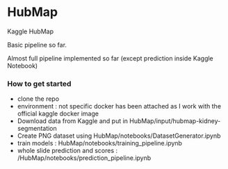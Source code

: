 # HubMap
Kaggle HubMap


Basic pipeline so far.

Almost full pipeline implemented so far (except prediction inside Kaggle Notebook)


### How to get started

- clone the repo
- environment : not specific docker has been attached as I work with the official kaggle docker image
- Download data from Kaggle and put in HubMap/input/hubmap-kidney-segmentation
- Create PNG dataset using HubMap/notebooks/DatasetGenerator.ipynb
- train models : HubMap/notebooks/training_pipeline.ipynb
- whole slide prediction and scores : /HubMap/notebooks/prediction_pipeline.ipynb